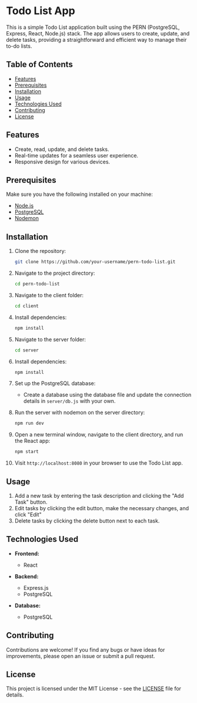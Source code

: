 # Todo List App

This is a simple Todo List application built using the PERN (PostgreSQL, Express, React, Node.js) stack. The app allows users to create, update, and delete tasks, providing a straightforward and efficient way to manage their to-do lists.

## Table of Contents
- [Features](#features)
- [Prerequisites](#prerequisites)
- [Installation](#installation)
- [Usage](#usage)
- [Technologies Used](#technologies-used)
- [Contributing](#contributing)
- [License](#license)

## Features
- Create, read, update, and delete tasks.
- Real-time updates for a seamless user experience.
- Responsive design for various devices.

## Prerequisites
Make sure you have the following installed on your machine:

- [Node.js](https://nodejs.org/)
- [PostgreSQL](https://www.postgresql.org/)
- [Nodemon](https://www.npmjs.com/package//nodemon)

## Installation
1. Clone the repository:
   ```bash
   git clone https://github.com/your-username/pern-todo-list.git
   ```

2. Navigate to the project directory:
   ```bash
   cd pern-todo-list
   ```
   
3. Navigate to the client folder:
   ```bash
   cd client
   ```

4. Install dependencies:
   ```bash
   npm install
   ```
5. Navigate to the server folder:
   ```bash
   cd server
   ```

6. Install dependencies:
   ```bash
   npm install
   ```
   
7. Set up the PostgreSQL database:
   - Create a database using the database file and update the connection details in `server/db.js` with your own.

8. Run the server with nodemon on the server directory:
   ```bash
   npm run dev
   ```

9. Open a new terminal window, navigate to the client directory, and run the React app:
   ```bash
   npm start
   ```

10. Visit `http://localhost:8080` in your browser to use the Todo List app.

## Usage
1. Add a new task by entering the task description and clicking the "Add Task" button.
4. Edit tasks by clicking the edit button, make the necessary changes, and click "Edit"
4. Delete tasks by clicking the delete button next to each task.

## Technologies Used
- **Frontend:**
  - React

- **Backend:**
  - Express.js
  - PostgreSQL

- **Database:**
  - PostgreSQL

## Contributing
Contributions are welcome! If you find any bugs or have ideas for improvements, please open an issue or submit a pull request.

## License
This project is licensed under the MIT License - see the [LICENSE](LICENSE) file for details.
